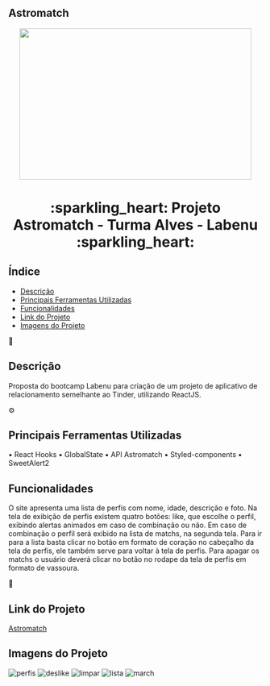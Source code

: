 ## Astromatch
<p align="center">
  <img width="460" height="300" src=https://media2.giphy.com/media/acqt4K5FaEEsoxjCwW/giphy.gif?cid=ecf05e47ee9tamlfxj7a29vbvxoqsoy26t4ef7vlim4qw9wd&rid=giphy.gif&ct=g">
</p>


<h1 align="center">:sparkling_heart: Projeto Astromatch - Turma Alves - Labenu :sparkling_heart: </h1>



##  Índice 

* [Descrição](#descrição)
* [Principais Ferramentas Utilizadas](#principais-ferramentas-utilizadas)
* [Funcionalidades](#funcionalidades)
* [Link do Projeto](#link-do-projeto)
* [Imagens do Projeto](#imagens-do-projeto)



💬
## Descrição 

Proposta do bootcamp Labenu para criação de um projeto de aplicativo de relacionamento semelhante ao Tinder, utilizando ReactJS.



⚙️
## Principais Ferramentas Utilizadas

▪ React Hooks
▪ GlobalState
▪ API Astromatch
▪ Styled-components
▪ SweetAlert2


## Funcionalidades

O site apresenta uma lista de perfis com nome, idade, descrição e foto. Na tela de exibição de perfis existem quatro botões: like, que escolhe o perfil, exibindo alertas animados em caso de combinação ou não. Em caso de combinação o perfil será exibido na lista de matchs, na segunda tela. Para ir para a lista basta clicar no botão em formato de coração no cabeçalho da tela de perfis, ele também serve para voltar à tela de perfis. Para apagar os matchs o usuário deverá clicar no botão no rodape da tela de perfis em formato de vassoura.



🔗
## Link do Projeto 
[Astromatch](https://astromatchs.surge.sh/)



## Imagens do Projeto

![perfis](https://user-images.githubusercontent.com/104647493/188322206-53a1eb53-5440-4e3c-96b7-26afdef1b630.png)
![deslike](https://user-images.githubusercontent.com/104647493/188322208-dffa6df8-489d-425a-949c-2e19bd487dd7.png)
![limpar](https://user-images.githubusercontent.com/104647493/188322210-d849657c-2307-4593-afc1-853a1671601e.png)
![lista](https://user-images.githubusercontent.com/104647493/188322211-78fbc2dd-d028-49f2-887b-1028cfd478a3.png)
![march](https://user-images.githubusercontent.com/104647493/188322212-35599507-87fb-4507-bbbe-add7288182fd.png)












